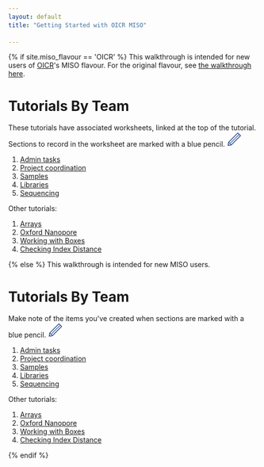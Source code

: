 ```yaml
---
layout: default
title: "Getting Started with OICR MISO"

---
```


{% if site.miso_flavour == 'OICR' %}
This walkthrough is intended for new users of [OICR](http://oicr.on.ca)'s MISO flavour. 
For the original flavour, see [the walkthrough here](plain-index).

# Tutorials By Team

These tutorials have associated worksheets, linked at the top of the tutorial. Sections to record in the worksheet are marked with a blue pencil. <img src="pics/blue_pencil.png">

1. [Admin tasks](0-0-admin-tasks)
1. [Project coordination](1-0-project-coordination)
1. [Samples](2-0-samples)
1. [Libraries](3-0-libraries)
1. [Sequencing](4-0-sequencing)


Other tutorials:

1. [Arrays](5-0-arrays)
1. [Oxford Nanopore](6-0-oxford-nanopore)
1. [Working with Boxes](7-0-boxes)
1. [Checking Index Distance](8-0-index-distance)


{% else %}
This walkthrough is intended for new MISO users.

# Tutorials By Team

Make note of the items you've created when sections are marked with a blue pencil. <img src="pics/blue_pencil.png">

1. [Admin tasks](plain-0-0-admin-tasks)
1. [Project coordination](plain-1-0-project-coordination)
1. [Samples](plain-2-0-samples)
1. [Libraries](plain-3-0-libraries)
1. [Sequencing](plain-4-0-sequencing)


Other tutorials:

1. [Arrays](plain-5-0-arrays)
1. [Oxford Nanopore](plain-6-0-oxford-nanopore)
1. [Working with Boxes](7-0-boxes)
1. [Checking Index Distance](8-0-index-distance)

{% endif %}
